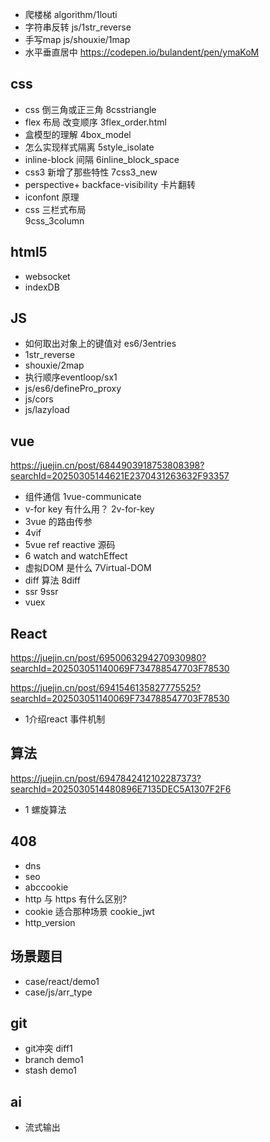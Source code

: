 - 爬楼梯
  algorithm/1louti
- 字符串反转
  js/1str_reverse
- 手写map
  js/shouxie/1map
- 水平垂直居中
  https://codepen.io/bulandent/pen/ymaKoM

## css
- css 倒三角或正三角 8csstriangle
- flex 布局 改变顺序  3flex_order.html
- 盒模型的理解
  4box_model
- 怎么实现样式隔离
  5style_isolate
- inline-block 间隔
  6inline_block_space
- css3 新增了那些特性
  7css3_new
- perspective+ backface-visibility 卡片翻转
- iconfont 原理
- css 三栏式布局  
  9css_3column

## html5
- websocket
- indexDB


## JS 
- 如何取出对象上的键值对 es6/3entries
- 1str_reverse
- shouxie/2map
- 执行顺序eventloop/sx1
- js/es6/definePro_proxy
- js/cors
- js/lazyload

## vue 
https://juejin.cn/post/6844903918753808398?searchId=20250305144621E2370431263632F93357
- 组件通信
  1vue-communicate
- v-for  key 有什么用？
  2v-for-key
- 3vue 的路由传参
- 4vif
- 5vue ref reactive 源码
- 6 watch and watchEffect
- 虚拟DOM 是什么 7Virtual-DOM
- diff 算法 8diff
- ssr 9ssr
- vuex 
  

## React
https://juejin.cn/post/6950063294270930980?searchId=202503051140069F734788547703F78530

https://juejin.cn/post/6941546135827775525?searchId=202503051140069F734788547703F78530

- 1介绍react 事件机制


## 算法 
https://juejin.cn/post/6947842412102287373?searchId=2025030514480896E7135DEC5A1307F2F6

- 1 螺旋算法

## 408
- dns
- seo
- abccookie
- http 与 https 有什么区别?
- cookie 适合那种场景 cookie_jwt
- http_version


  
## 场景题目
- case/react/demo1
- case/js/arr_type

## git
- git冲突 diff1
- branch demo1
- stash demo1

## ai
- 流式输出
